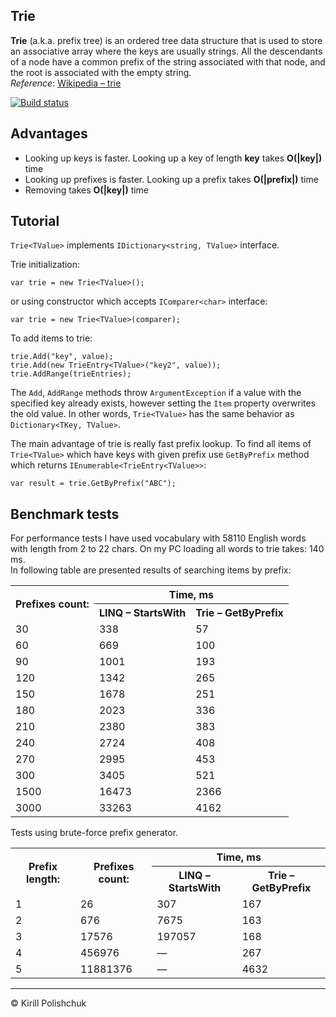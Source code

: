 Trie
------
**Trie** (a.k.a. prefix tree)  is an ordered tree data structure that is used to store an associative array where the keys are usually strings. All the descendants of a node have a common prefix of the string associated with that node, and the root is associated with the empty string.  
*Reference*: [Wikipedia &ndash; trie](http://en.wikipedia.org/wiki/Trie)

[![Build status](https://ci.appveyor.com/api/projects/status/8rbgoxqio76ynj4h?svg=true)](https://ci.appveyor.com/project/kpol/trie)

Advantages
------
 - Looking up keys is faster. Looking up a key of length **key** takes **O(|key|)** time
 - Looking up prefixes is faster. Looking up a prefix takes **O(|prefix|)** time
 - Removing takes **O(|key|)** time

Tutorial
------
`Trie<TValue>` implements `IDictionary<string, TValue>` interface.

Trie initialization:

    var trie = new Trie<TValue>();

or using constructor which accepts `IComparer<char>` interface:

    var trie = new Trie<TValue>(comparer);

To add items to trie:

    trie.Add("key", value);
    trie.Add(new TrieEntry<TValue>("key2", value));
    trie.AddRange(trieEntries);

The `Add`, `AddRange` methods throw `ArgumentException` if a value with the specified key already exists, however setting the `Item` property overwrites the old value. In other words, `Trie<TValue>` has the same behavior as `Dictionary<TKey, TValue>`.

The main advantage of trie is really fast prefix lookup. To find all items of `Trie<TValue>` which have keys with given prefix use `GetByPrefix` method which returns `IEnumerable<TrieEntry<TValue>>`:

    var result = trie.GetByPrefix("ABC");

Benchmark tests
------
For performance tests I have used vocabulary with 58110 English words with length from 2 to 22 chars. On my PC loading all words to trie takes: 140 ms.  
In following table are presented results of searching items by prefix:
<table>
  <tr>
    <th rowspan="2">Prefixes count:</th>
    <th colspan="2">Time, ms</th>
  </tr>
  <tr>
    <th>LINQ &ndash; StartsWith</th>
    <th>Trie &ndash; GetByPrefix</th>
  </tr>
  <tr>
    <td>30</td>
    <td>338</td>
    <td>57</td>
  </tr>
  <tr>
    <td>60</td>
    <td>669</td>
    <td>100</td>
  </tr>
  <tr>
    <td>90</td>
    <td>1001</td>
    <td>193</td>
  </tr>
  <tr>
    <td>120</td>
    <td>1342</td>
    <td>265</td>
  </tr>
  <tr>
    <td>150</td>
    <td>1678</td>
    <td>251</td>
  </tr>
  <tr>
    <td>180</td>
    <td>2023</td>
    <td>336</td>
  </tr>
  <tr>
    <td>210</td>
    <td>2380</td>
    <td>383</td>
  </tr>
  <tr>
    <td>240</td>
    <td>2724</td>
    <td>408</td>
  </tr>
  <tr>
    <td>270</td>
    <td>2995</td>
    <td>453</td>
  </tr>
  <tr>
    <td>300</td>
    <td>3405</td>
    <td>521</td>
  </tr>
  <tr>
    <td>1500</td>
    <td>16473</td>
    <td>2366</td>
  </tr>
  <tr>
    <td>3000</td>
    <td>33263</td>
    <td>4162</td>
  </tr>
</table>

Tests using brute-force prefix generator. 
<table>
  <tr>
    <th rowspan="2">Prefix length:</th>
    <th rowspan="2">Prefixes count:</th>
    <th colspan="2">Time, ms</th>
  </tr>
  <tr>
    <th>LINQ &ndash; StartsWith</th>
    <th>Trie &ndash; GetByPrefix</th>
  </tr>
  <tr>
    <td>1</td>
    <td>26</td>
    <td>307</td>
    <td>167</td>
  </tr>
  <tr>
    <td>2</td>
    <td>676</td>
    <td>7675</td>
    <td>163</td>
  </tr>
  <tr>
    <td>3</td>
    <td>17576</td>
    <td>197057</td>
    <td>168</td>
  </tr>
  <tr>
    <td>4</td>
    <td>456976</td>
    <td>&mdash;</td>
    <td>267</td>
  </tr>
  <tr>
    <td>5</td>
    <td>11881376</td>
    <td>&mdash;</td>
    <td>4632</td>
  </tr>
</table>

------
&copy; Kirill Polishchuk
